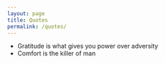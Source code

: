 ```yaml
---
layout: page
title: Quotes
permalink: /quotes/
---
```


 - Gratitude is what gives you power over adversity
 - Comfort is the killer of man
